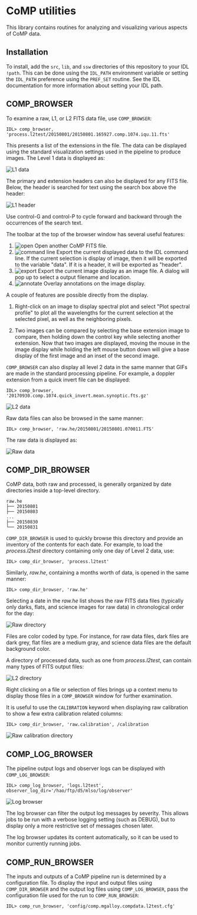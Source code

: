 # CoMP utilities

This library contains routines for analyzing and visualizing various aspects of CoMP data.


## Installation

To install, add the `src`, `lib`, and `ssw` directories of this repository to your IDL `!path`. This can be done using the `IDL_PATH` environment variable or setting the `IDL_PATH` preference using the `PREF_SET` routine. See the IDL documentation for more information about setting your IDL path.


## COMP_BROWSER

To examine a raw, L1, or L2 FITS data file, use `COMP_BROWSER`:

    IDL> comp_browser, 'process.l2test/20150801/20150801.165927.comp.1074.iqu.11.fts'

This presents a list of the extensions in the file. The data can be displayed using the standard visualization settings used in the pipeline to produce images. The Level 1 data is displayed as:

![L1 data](src/l1-data.png "L1 data")

The primary and extension headers can also be displayed for any FITS file. Below, the header is searched for text using the search box above the header:

![L1 header](src/l1-header.png "L1 header")

Use control-G and control-P to cycle forward and backward through the occurrences of the search text.

The toolbar at the top of the browser window has several useful features:

  1. ![open](resource/bitmaps/open.bmp "open") Open another CoMP FITS file.
  2. ![command line](resource/bitmaps/commandline.bmp "command line") Export the current displayed data to the IDL command line. If the current selection is display of image, then it will be exported to the variable "data". If it is a header, it will be exported as "header".
  3. ![export](resource/bitmaps/export.bmp "open") Export the current image display as an image file. A dialog will pop up to select a output filename and location.
  4. ![annotate](resource/bitmaps/ellipse.bmp "annotate") Overlay annotations on the image display.

A couple of features are possible directly from the display.

  1. Right-click on an image to display spectral plot and select "Plot spectral profile" to plot all the wavelengths for the current selection at the selected pixel, as well as the neighboring pixels.

  2. Two images can be compared by selecting the base extension image to compare, then holding down the control key while selecting another extension. Now that two images are displayed, moving the mouse in the image display while holding the left mouse button down will give a base display of the first image and an inset of the second image.

`COMP_BROWSER` can also display all level 2 data in the same manner that GIFs are made in the standard processing pipeline. For example, a doppler extension from a quick invert file can be displayed:

    IDL> comp_browser, '20170930.comp.1074.quick_invert.mean.synoptic.fts.gz'
    
![L2 data](src/l2-quickinvert-doppler.png "L2 data")

Raw data files can also be browsed in the same manner:

    IDL> comp_browser, 'raw.he/20150801/20150801.070011.FTS'

The raw data is displayed as:

![Raw data](src/raw-data.png "Raw data")


## COMP_DIR_BROWSER

CoMP data, both raw and processed, is generally organized by date directories inside a top-level directory.

    raw.he
    ├── 20150801
    ├── 20150803
    ...
    ├── 20150830
    └── 20150831

`COMP_DIR_BROWSER` is used to quickly browse this directory and provide an inventory of the contents for each date. For example, to load the *process.l2test* directory containing only one day of Level 2 data, use:

    IDL> comp_dir_browser, 'process.l2test'

Similarly, *raw.he*, containing a months worth of data, is opened in the same manner:

    IDL> comp_dir_browser, 'raw.he'

Selecting a date in the *raw.he* list shows the raw FITS data files (typically only darks, flats, and science images for raw data) in chronological order for the day:

![Raw directory](src/raw-dir.png "Raw directory")

Files are color coded by type. For instance, for raw data files, dark files are dark grey, flat files are a medium gray, and science data files are the default background color.

A directory of processed data, such as one from *process.l2test*, can contain many types of FITS output files:

![L2 directory](src/l2-dir.png "L2 directory")

Right clicking on a file or selection of files brings up a context menu to display those files in a `COMP_BROWSER` window for further examination.

It is useful to use the `CALIBRATION` keyword when displaying raw calibration to show a few extra calibration related columns:

    IDL> comp_dir_browser, 'raw.calibration', /calibration

![Raw calibration directory](src/raw-cal-dir.png "Raw calibration directory")


## COMP_LOG_BROWSER

The pipeline output logs and observer logs can be displayed with `COMP_LOG_BROWSER`:

    IDL> comp_log_browser, 'logs.l2test', observer_log_dir='/hao/ftp/d5/mlso/log/observer'

![Log browser](src/log-browser.png "Log browser")

The log browser can filter the output log messages by severity. This allows jobs to be run with a verbose logging setting (such as DEBUG), but to display only a more restrictive set of messages chosen later.

The log browser updates its content automatically, so it can be used to monitor currently running jobs.


## COMP_RUN_BROWSER

The inputs and outputs of a CoMP pipeline run is determined by a configuration file. To display the input and output files using `COMP_DIR_BROWSER` and the output log files using `COMP_LOG_BROWSER`, pass the configuration file used for the run to `COMP_RUN_BROWSER`:

    IDL> comp_run_browser, 'config/comp.mgalloy.compdata.l2test.cfg'
